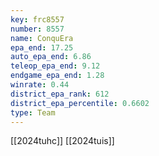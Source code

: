 ```yaml
---
key: frc8557
number: 8557
name: ConquEra
epa_end: 17.25
auto_epa_end: 6.86
teleop_epa_end: 9.12
endgame_epa_end: 1.28
winrate: 0.44
district_epa_rank: 612
district_epa_percentile: 0.6602
type: Team
---
```

[[2024tuhc]]
[[2024tuis]]

